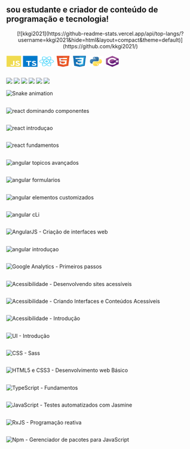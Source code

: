 
## sou estudante e criador de conteúdo de programação e tecnologia!
<div align="center">
  [![kkgi2021](https://github-readme-stats.vercel.app/api/top-langs/?username=kkgi2021&hide=html&layout=compact&theme=default)](https://github.com/kkgi2021/)
</div>
<div style="display: inline_block"><br>
  <img align="center" alt="Rafa-Js" height="30" width="40" src="https://raw.githubusercontent.com/devicons/devicon/master/icons/javascript/javascript-plain.svg">
  <img align="center" alt="Rafa-Ts" height="30" width="40" src="https://raw.githubusercontent.com/devicons/devicon/master/icons/typescript/typescript-plain.svg">
  <img align="center" alt="Rafa-React" height="30" width="40" src="https://raw.githubusercontent.com/devicons/devicon/master/icons/react/react-original.svg">
  <img align="center" alt="Rafa-HTML" height="30" width="40" src="https://raw.githubusercontent.com/devicons/devicon/master/icons/html5/html5-original.svg">
  <img align="center" alt="Rafa-CSS" height="30" width="40" src="https://raw.githubusercontent.com/devicons/devicon/master/icons/css3/css3-original.svg">
  <img align="center" alt="Rafa-Python" height="30" width="40" src="https://raw.githubusercontent.com/devicons/devicon/master/icons/python/python-original.svg">
  <img align="center" alt="Rafa-Csharp" height="30" width="40" src="https://raw.githubusercontent.com/devicons/devicon/master/icons/csharp/csharp-original.svg">
 
  
  ##
 
<div> 
  <a href="https://github.com/kkgi2021/claitongimenis" target="_blank"><img src="https://img.shields.io/badge/YouTube-FF0000?style=for-the-badge&logo=youtube&logoColor=white" target="_blank"></a>
  <a href="https://github.com/kkgi2021/claitongimenis" target="_blank"><img src="https://img.shields.io/badge/-Instagram-%23E4405F?style=for-the-badge&logo=instagram&logoColor=white" target="_blank"></a>
 	<a href="https://github.com/kkgi2021/claitongimenis" target="_blank"><img src="https://img.shields.io/badge/Twitch-9146FF?style=for-the-badge&logo=twitch&logoColor=white" target="_blank"></a>
 <a href="https://github.com/kkgi2021/claitongimenis" target="_blank"><img src="https://img.shields.io/badge/Discord-7289DA?style=for-the-badge&logo=discord&logoColor=white" target="_blank"></a> 
  <a href = "mailto:cacagimenis@gmail.com"><img src="https://img.shields.io/badge/-Gmail-%23333?style=for-the-badge&logo=gmail&logoColor=white" target="_blank"></a>
  <a href="https://www.linkedin.com/in/claiton-gimenis-644b08148/" target="_blank"><img src="https://img.shields.io/badge/-LinkedIn-%230077B5?style=for-the-badge&logo=linkedin&logoColor=white" target="_blank"></a> 
 
![Snake animation](https://github.com/kkgi2021/claitongimenis/blob/output/github-contribution-grid-snake.svg)
##
</div>
 
![react dominando componentes](https://github.com/kkgi2021/claitongimenis/blob/e5581da132439f0c36fcb0b0bc5c88ca212befac/assets/react%20dominando%20componentes.png)
##
![react introduçao](https://user-images.githubusercontent.com/89050810/158904363-d9f448e1-8620-4122-8d84-309a3a0ff2c9.png)
##
![react fundamentos](https://user-images.githubusercontent.com/89050810/158905223-086d9ea2-a115-4381-b026-f8312a57f5c9.png)
##
![angular topicos avançados](https://user-images.githubusercontent.com/89050810/158905696-3c52a0a0-0b04-464d-9aec-bbe26a75791c.png)
##
![angular formularios](https://user-images.githubusercontent.com/89050810/158906504-4eb669db-4415-489f-ac5f-d8b7ad368533.png)
##
![angular elementos customizados](https://user-images.githubusercontent.com/89050810/158906993-e03dcfdb-feb4-470a-9b9a-8d595c08a660.png)
##
![angular cLi](https://user-images.githubusercontent.com/89050810/158907308-1ad78d63-97ae-4f9f-9172-cafa9ffe9c11.png)
##
![AngularJS - Criação de interfaces web](https://user-images.githubusercontent.com/89050810/158907709-e62b5210-6584-4314-a543-05eec58d555e.png)
##
![angular introduçao](https://user-images.githubusercontent.com/89050810/158908089-4dd82bf4-44cc-4236-85e7-79352d82f76d.png)
##
![Google Analytics - Primeiros passos](https://user-images.githubusercontent.com/89050810/158908901-4fdd2d88-fdd3-4715-b3ca-e7cea8caa9e7.png)
##
![Acessibilidade - Desenvolvendo sites acessíveis](https://user-images.githubusercontent.com/89050810/158909249-dfc3bdbe-fac7-4b9d-98d8-ac0455a48e36.png)
##
![Acessibilidade - Criando Interfaces e Conteúdos Acessíveis](https://user-images.githubusercontent.com/89050810/158909652-296f1e12-1659-41b9-aef9-8d90f694a3ce.png)
##
![Acessibilidade - Introdução](https://user-images.githubusercontent.com/89050810/158910109-1ef2d2b7-8230-4f87-970b-787e71a457c4.png)
##
![UI - Introdução](https://user-images.githubusercontent.com/89050810/158910545-e54aca7b-25bd-43c1-bfd3-cb28c501677d.png)
##
![CSS - Sass](https://user-images.githubusercontent.com/89050810/158910824-ff30315f-8067-464e-ac67-899eff1a988e.png)
##
![HTML5 e CSS3 - Desenvolvimento web Básico](https://user-images.githubusercontent.com/89050810/158911278-c1f0471d-38cd-470c-ba67-9f5924ba2f59.png)
##
![TypeScript - Fundamentos](https://user-images.githubusercontent.com/89050810/158911733-d98b2d37-15de-40ed-95bf-c181ab6029c1.png)
##
![JavaScript - Testes automatizados com Jasmine](https://user-images.githubusercontent.com/89050810/158913376-45d089a7-c0b4-41b8-90fc-290007c32270.png)
##
![RxJS - Programação reativa](https://user-images.githubusercontent.com/89050810/158914229-ecc6964b-1ee3-4af4-b54e-82bebae8b3b7.png)
##
![Npm - Gerenciador de pacotes para JavaScript](https://user-images.githubusercontent.com/89050810/158914473-f2935c77-bab7-4124-82d5-afe3222a0fc8.png)



  

  

  
  
